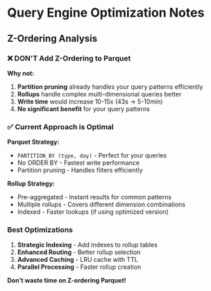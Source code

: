 # Query Engine Optimization Notes

## Z-Ordering Analysis

### ❌ DON'T Add Z-Ordering to Parquet

**Why not:**
1. **Partition pruning** already handles your query patterns efficiently
2. **Rollups** handle complex multi-dimensional queries better
3. **Write time** would increase 10-15x (43s → 5-10min)
4. **No significant benefit** for your query patterns

### ✅ Current Approach is Optimal

**Parquet Strategy:**
- `PARTITION_BY (type, day)` - Perfect for your queries
- No ORDER BY - Fastest write performance
- Partition pruning - Handles filters efficiently

**Rollup Strategy:**
- Pre-aggregated - Instant results for common patterns
- Multiple rollups - Covers different dimension combinations
- Indexed - Faster lookups (if using optimized version)

### Best Optimizations

1. **Strategic Indexing** - Add indexes to rollup tables
2. **Enhanced Routing** - Better rollup selection
3. **Advanced Caching** - LRU cache with TTL
4. **Parallel Processing** - Faster rollup creation

**Don't waste time on Z-ordering Parquet!**

